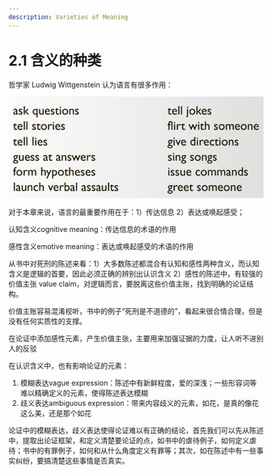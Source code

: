 ```yaml
---
description: Varieties of Meaning
---
```


# 2.1 含义的种类

哲学家 Ludwig Wittgenstein 认为语言有很多作用：

![](<../.gitbook/assets/image (4).png>)

对于本章来说，语言的最重要作用在于：1）传达信息  2）表达或唤起感受；

认知含义cognitive meaning：传达信息的术语的作用

感性含义emotive meaning：表达或唤起感受的术语的作用

从书中对死刑的陈述来看：1）大多数陈述都混合有认知和感性两种含义，而认知含义是逻辑的首要，因此必须正确的辨别出认识含义 2）感性的陈述中，有较强的价值主张 value claim，对逻辑而言，要脱离这些价值主账，找到明确的论证结构。

价值主账容易混淆视听，书中的例子“死刑是不道德的”，看起来很合情合理，但是没有任何实质性的支撑。

在论证中添加感性元素，产生价值主张，主要用来加强证据的力度，让人听不进别人的反驳

在认识含义中，也有影响论证的元素：

1. 模糊表达vague expression：陈述中有新鲜程度，爱的深浅；一些形容词等难以精确定义的元素，使得陈述表达模糊
2. 歧义表达ambiguous expression：带来内容歧义的元素，如花，是真的像花这么美，还是那个如花

论证中的模糊表达，歧义表达使得论证难以有正确的结论，首先我们可以先从陈述中，提取出论证框架，和定义清楚要论证的点，如书中的虐待例子，如何定义虐待；书中的有罪例子，如何和从什么角度定义有罪等；其次，如在陈述中有一些事实纠纷，要搞清楚这些事情是否真实。














